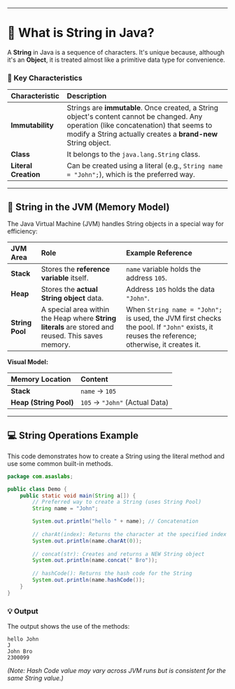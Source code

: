 
---

# 🔗 What is String in Java?

A **String** in Java is a sequence of characters. It's unique because, although it's an **Object**, it is treated almost like a primitive data type for convenience.

### 🔑 Key Characteristics

| Characteristic | Description |
| :--- | :--- |
| **Immutability** | Strings are **immutable**. Once created, a String object's content cannot be changed. Any operation (like concatenation) that seems to modify a String actually creates a **brand-new** String object. |
| **Class** | It belongs to the `java.lang.String` class. |
| **Literal Creation** | Can be created using a literal (e.g., `String name = "John";`), which is the preferred way. |

-----

## 🧠 String in the JVM (Memory Model)

The Java Virtual Machine (JVM) handles String objects in a special way for efficiency:

| JVM Area | Role | Example Reference |
| :--- | :--- | :--- |
| **Stack** | Stores the **reference variable** itself. | `name` variable holds the address `105`. |
| **Heap** | Stores the **actual String object** data. | Address `105` holds the data `"John"`. |
| **String Pool** | A special area within the Heap where **String literals** are stored and reused. This saves memory. | When `String name = "John";` is used, the JVM first checks the pool. If `"John"` exists, it reuses the reference; otherwise, it creates it. |

**Visual Model:**

| Memory Location | Content |
| :--- | :--- |
| **Stack** | `name` $\rightarrow$ `105` |
| **Heap (String Pool)** | `105` $\rightarrow$ `"John"` (Actual Data) |

-----

## 💻 String Operations Example

This code demonstrates how to create a String using the literal method and use some common built-in methods.

```java
package com.asaslabs;

public class Demo {
    public static void main(String a[]) {
        // Preferred way to create a String (uses String Pool)
        String name = "John"; 

        System.out.println("hello " + name); // Concatenation
        
        // charAt(index): Returns the character at the specified index (0-based)
        System.out.println(name.charAt(0)); 
        
        // concat(str): Creates and returns a NEW String object
        System.out.println(name.concat(" Bro")); 
        
        // hashCode(): Returns the hash code for the String
        System.out.println(name.hashCode()); 
    }
}
```

### 💡 Output

The output shows the use of the methods:

```
hello John
J
John Bro
2300099
```

*(Note: Hash Code value may vary across JVM runs but is consistent for the same String value.)*
